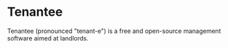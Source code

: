 # Tenantee
Tenantee (pronounced "tenant-e") is a free and open-source management software aimed at landlords.
